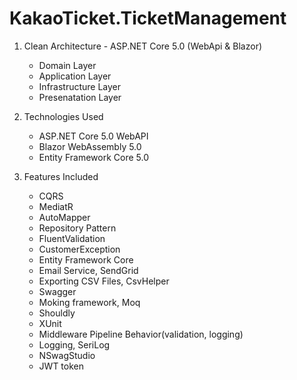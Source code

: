 # KakaoTicket.TicketManagement

1. Clean Architecture - ASP.NET Core 5.0 (WebApi & Blazor)
   - Domain Layer
   - Application Layer
   - Infrastructure Layer
   - Presenatation Layer

2. Technologies Used
   - ASP.NET Core 5.0 WebAPI
   - Blazor WebAssembly 5.0 
   - Entity Framework Core 5.0

3. Features Included
   - CQRS
   - MediatR
   - AutoMapper
   - Repository Pattern
   - FluentValidation
   - CustomerException
   - Entity Framework Core
   - Email Service, SendGrid
   - Exporting CSV Files, CsvHelper
   - Swagger
   - Moking framework, Moq
   - Shouldly
   - XUnit
   - Middleware Pipeline Behavior(validation, logging)
   - Logging, SeriLog
   - NSwagStudio
   - JWT token

